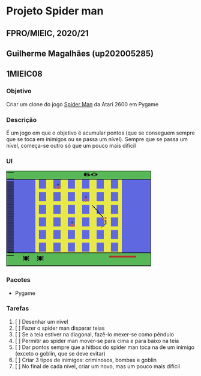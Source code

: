 # Projeto Spider man
## FPRO/MIEIC, 2020/21
## Guilherme Magalhães (up202005285)
## 1MIEIC08

### Objetivo

Criar um clone do jogo [Spider Man](https://www.free80sarcade.com/atari2600_SpiderMan.php) da Atari 2600 em Pygame

### Descrição

É um jogo em que o objetivo é acumular pontos (que se conseguem sempre que se toca em inimigos ou se passa um nível). Sempre que se passa um nível, começa-se outro só que um pouco mais difícil

### UI

![UI](ui.png)

### Pacotes

- Pygame

### Tarefas
1. [ ] Desenhar um nível
2. [ ] Fazer o spider man disparar teias
3. [ ] Se a teia estiver na diagonal, fazê-lo mexer-se como pêndulo
4. [ ] Permitir ao spider man mover-se para cima e para baixo na teia
5. [ ] Dar pontos sempre que a hitbox do spider man toca na de um inimigo (exceto o goblin, que se deve evitar)
6. [ ] Criar 3 tipos de inimigos: criminosos, bombas e goblin
7. [ ] No final de cada nível, criar um novo, mas um pouco mais difícil
